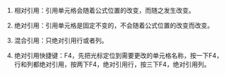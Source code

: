 1. 相对引用：引用单元格会随着公式位置的改变，而随之发生改变。

2. 绝对引用：引用单元格是固定不变的，不会随着公式位置的改变而改变。

3. 混合引用：只绝对引用行或者列。

4. 绝对引用快捷键：F4，先把光标定位到需要更改的单元格名称，按一下F4，行和列都绝对引用，按两下F4，绝对引用行，按三下F4，绝对引用列。
